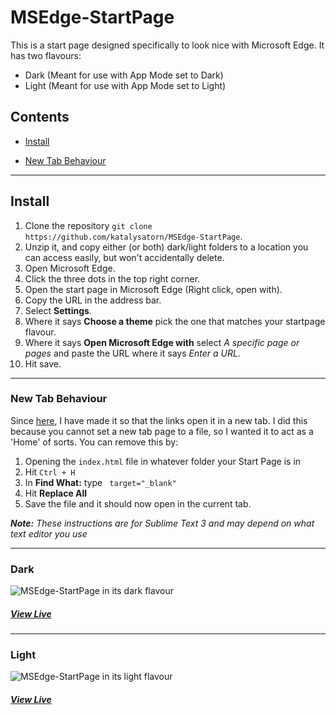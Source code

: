 [dark]: https://katalysatorn.github.io/MSEdge-StartPage/dark/
[darkImg]: https://katalysatorn.github.io/MSEdge-StartPage/docs/dark.png
[light]: https://katalysatorn.github.io/MSEdge-StartPage/light/
[lightImg]: https://katalysatorn.github.io/MSEdge-StartPage/docs/light.png

# MSEdge-StartPage
This is a start page designed specifically to look nice with Microsoft Edge. It has two flavours:
* Dark (Meant for use with App Mode set to Dark)
* Light (Meant for use with App Mode set to Light)

## Contents
* [Install](#Install)

* [New Tab Behaviour](#New-Tab-Behaviour)

---

## Install
1. Clone the repository `git clone https://github.com/katalysatorn/MSEdge-StartPage`.
2. Unzip it, and copy either (or both) dark/light folders to a location you can access easily, but won't accidentally delete.
3. Open Microsoft Edge.
4. Click the three dots in the top right corner.
5. Open the start page in Microsoft Edge (Right click, open with).
6. Copy the URL in the address bar.
7. Select **Settings**.
8. Where it says **Choose a theme** pick the one that matches your startpage flavour.
9. Where it says **Open Microsoft Edge with** select *A specific page or pages* and paste the URL where it says *Enter a URL*.
10. Hit save.

---
### New Tab Behaviour
Since [here](https://github.com/katalysatorn/MSEdge-StartPage/commit/46ebff255ac01fdd4392b46ce113bcd8fe56512c), I have made it so that the links open it in a new tab. I did this because you cannot set a new tab page to a file, so I wanted it to act as a 'Home' of sorts. You can remove this by:
1. Opening the `index.html` file in whatever folder your Start Page is in
2. Hit `Ctrl + H`
3. In **Find What:** type ` target="_blank"`
4. Hit **Replace All**
5. Save the file and it should now open in the current tab.

***Note:*** *These instructions are for Sublime Text 3 and may depend on what text editor you use*


---
### Dark
![MSEdge-StartPage in its dark flavour][darkImg]
##### [View Live][dark]
---
### Light
![MSEdge-StartPage in its light flavour][lightImg]
##### [View Live][light]
